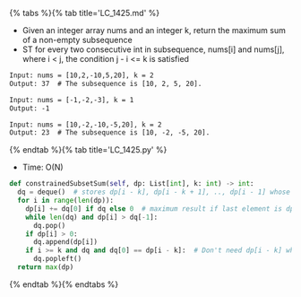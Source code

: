 {% tabs %}{% tab title='LC_1425.md' %}

* Given an integer array nums and an integer k, return the maximum sum of a non-empty subsequence
* ST for every two consecutive int in subsequence, nums[i] and nums[j], where i < j, the condition j - i <= k is satisfied

```txt
Input: nums = [10,2,-10,5,20], k = 2
Output: 37  # The subsequence is [10, 2, 5, 20].

Input: nums = [-1,-2,-3], k = 1
Output: -1

Input: nums = [10,-2,-10,-5,20], k = 2
Output: 23  # The subsequence is [10, -2, -5, 20].
```

{% endtab %}{% tab title='LC_1425.py' %}

* Time: O(N)

```py
def constrainedSubsetSum(self, dp: List[int], k: int) -> int:
  dq = deque()  # stores dp[i - k], dp[i - k + 1], .., dp[i - 1] whose values are larger than 0 in decreasing order
  for i in range(len(dp)):
    dp[i] += dq[0] if dq else 0  # maximum result if last element is dp[i]
    while len(dq) and dp[i] > dq[-1]:
      dq.pop()
    if dp[i] > 0:
      dq.append(dp[i])
    if i >= k and dq and dq[0] == dp[i - k]:  # Don't need dp[i - k] when computing dp[i + 1], to satisfy j - i <= k
      dq.popleft()
  return max(dp)
```

{% endtab %}{% endtabs %}
